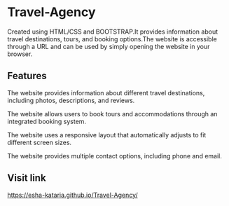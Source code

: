 # Travel-Agency
Created using HTML/CSS and BOOTSTRAP.It provides information about travel destinations, tours, and booking options.The website is accessible through a URL and can be used by simply opening the website in your browser.

## Features
 The website provides information about different travel destinations, including photos, descriptions, and reviews.
 
 The website allows users to book tours and accommodations through an integrated booking system.
 
 The website uses a responsive layout that automatically adjusts to fit different screen sizes.
 
  The website provides multiple contact options, including phone and email.
  
  ## Visit link
  https://esha-kataria.github.io/Travel-Agency/
